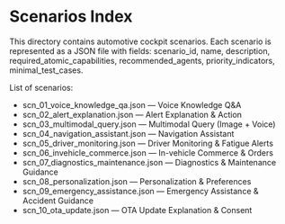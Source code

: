 # Scenarios Index

This directory contains automotive cockpit scenarios. Each scenario is represented as a JSON file with fields: scenario_id, name, description, required_atomic_capabilities, recommended_agents, priority_indicators, minimal_test_cases.

List of scenarios:

- scn_01_voice_knowledge_qa.json — Voice Knowledge Q&A
- scn_02_alert_explanation.json — Alert Explanation & Action
- scn_03_multimodal_query.json — Multimodal Query (Image + Voice)
- scn_04_navigation_assistant.json — Navigation Assistant
- scn_05_driver_monitoring.json — Driver Monitoring & Fatigue Alerts
- scn_06_invehicle_commerce.json — In-vehicle Commerce & Orders
- scn_07_diagnostics_maintenance.json — Diagnostics & Maintenance Guidance
- scn_08_personalization.json — Personalization & Preferences
- scn_09_emergency_assistance.json — Emergency Assistance & Accident Guidance
- scn_10_ota_update.json — OTA Update Explanation & Consent
